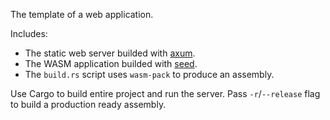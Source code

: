 The template of a web application.

Includes:
* The static web server builded with [axum](https://github.com/tokio-rs/axum).
* The WASM application builded with [seed](https://github.com/seed-rs/seed).
* The `build.rs` script uses `wasm-pack` to produce an assembly.

Use Cargo to build entire project and run the server. Pass `-r`/`--release` flag to build a production ready assembly.
